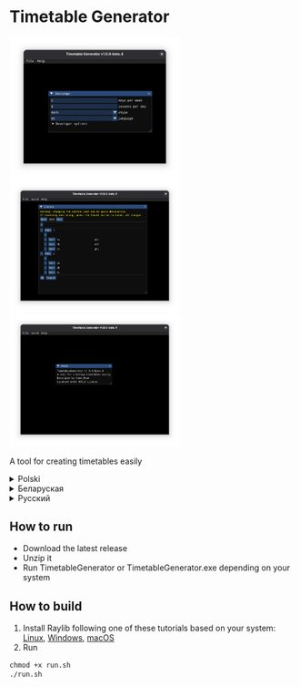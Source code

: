 # Timetable Generator

<p float="left">
  <img src="resources/screenshots/TimetableGenerator1.png" width="300" />
  <img src="resources/screenshots/TimetableGenerator2.png" width="300" /> 
  <img src="resources/screenshots/TimetableGenerator3.png" width="300" />
</p>

A tool for creating timetables easily

<details>
<summary>Polski</summary>

# Generator Planów Lekcji

Narzędzie do łatwego tworzenia planów lekcji

## Jak uruchomić

- Pobierz najnowszą wersję
- Rozpakuj plik
- Uruchom `TimetableGenerator` lub `TimetableGenerator.exe` w zależności od systemu

## Jak zbudować

1. Zainstaluj Raylib korzystając z jednego z tych poradników w zależności od systemu: [Linux](https://github.com/raysan5/raylib/wiki/Working-on-GNU-Linux), [Windows](https://github.com/raysan5/raylib/wiki/Working-on-Windows), [macOS](https://github.com/raysan5/raylib/wiki/Working-on-macOS)
1. Uruchom:
```
chmod +x run.sh
./run.sh
```

</details>

<details>
<summary>Беларуская</summary>

# Генератар Раскладу

Інструмент для лёгкага стварэння раскладаў

## Як запусціць

- Спампуйце апошнюю версію
- Распакуйце архіў
- Запусціце `TimetableGenerator` або `TimetableGenerator.exe` у залежнасці ад вашай сістэмы

## Як сабраць

1. Усталюйце Raylib, выкарыстоўваючы адзін з гэтых дапаможнікаў у залежнасці ад вашай сістэмы: [Linux](https://github.com/raysan5/raylib/wiki/Working-on-GNU-Linux), [Windows](https://github.com/raysan5/raylib/wiki/Working-on-Windows), [macOS](https://github.com/raysan5/raylib/wiki/Working-on-macOS)
1. Выканайце:
```
chmod +x run.sh
./run.sh
```

</details>

<details>
<summary>Русский</summary>

# Генератор Расписания

Инструмент для простого создания расписаний

## Как запустить

- Скачайте последнюю версию
- Распакуйте архив
- Запустите `TimetableGenerator` или `TimetableGenerator.exe` в зависимости от вашей системы

## Как собрать

1. Установите Raylib, следуя одному из этих руководств в зависимости от вашей системы: [Linux](https://github.com/raysan5/raylib/wiki/Working-on-GNU-Linux), [Windows](https://github.com/raysan5/raylib/wiki/Working-on-Windows), [macOS](https://github.com/raysan5/raylib/wiki/Working-on-macOS)
1. Выполните:
```
chmod +x run.sh
./run.sh
```

</details>

## How to run

- Download the latest release
- Unzip it
- Run TimetableGenerator or TimetableGenerator.exe depending on your system

## How to build

1. Install Raylib following one of these tutorials based on your system: [Linux](https://github.com/raysan5/raylib/wiki/Working-on-GNU-Linux), [Windows](https://github.com/raysan5/raylib/wiki/Working-on-Windows), [macOS](https://github.com/raysan5/raylib/wiki/Working-on-macOS)
1. Run
```
chmod +x run.sh
./run.sh
```

